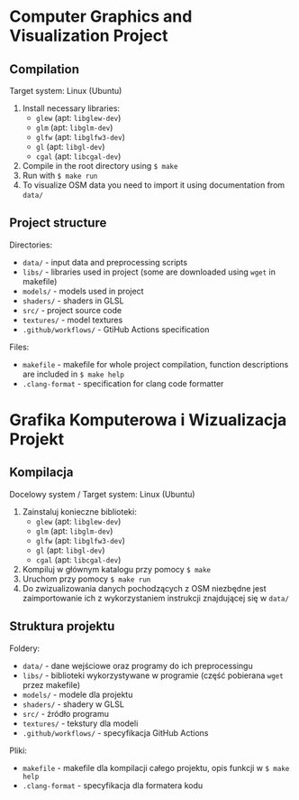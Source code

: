 # Computer Graphics and Visualization Project

## Compilation

Target system: Linux (Ubuntu)

1. Install necessary libraries:
   - `glew` (apt: `libglew-dev`)
   - `glm` (apt: `libglm-dev`)
   - `glfw` (apt: `libglfw3-dev`)
   - `gl` (apt: `libgl-dev`)
   - `cgal` (apt: `libcgal-dev`)
2. Compile in the root directory using `$ make`
3. Run with `$ make run`
4. To visualize OSM data you need to import it using documentation from `data/` 

## Project structure

Directories:

- `data/` - input data and preprocessing scripts
- `libs/` - libraries used in project (some are downloaded using `wget` in makefile)
- `models/` - models used in project
- `shaders/` - shaders in GLSL
- `src/` - project source code
- `textures/` - model textures
- `.github/workflows/` - GtiHub Actions specification 

Files:

- `makefile` - makefile for whole project compilation, function descriptions are included in `$ make help`
- `.clang-format` - specification for clang code formatter


# Grafika Komputerowa i Wizualizacja Projekt

## Kompilacja

Docelowy system / Target system: Linux (Ubuntu)

1. Zainstaluj konieczne biblioteki:
   - `glew` (apt: `libglew-dev`)
   - `glm` (apt: `libglm-dev`)
   - `glfw` (apt: `libglfw3-dev`)
   - `gl` (apt: `libgl-dev`)
   - `cgal` (apt: `libcgal-dev`)
2. Kompiluj w głównym katalogu przy pomocy `$ make`
3. Uruchom przy pomocy `$ make run`
4. Do zwizualizowania danych pochodzących z OSM niezbędne jest zaimportowanie ich z wykorzystaniem instrukcji znajdującej się w `data/`

## Struktura projektu

Foldery:

- `data/` - dane wejściowe oraz programy do ich preprocessingu
- `libs/` - biblioteki wykorzystywane w programie (część pobierana `wget` przez makefile)
- `models/` - modele dla projektu
- `shaders/` - shadery w GLSL
- `src/` - źródło programu
- `textures/` - tekstury dla modeli
- `.github/workflows/` - specyfikacja GitHub Actions

Pliki:

- `makefile` - makefile dla kompilacji całego projektu, opis funkcji w `$ make help`
- `.clang-format` - specyfikacja dla formatera kodu
